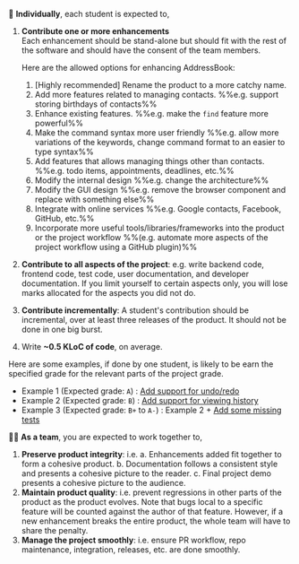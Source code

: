 <span id="individual-expectations">

:bust_in_silhouette: **Individually**, each student is expected to,

1. **Contribute one or more enhancements**<br>
  Each enhancement should be stand-alone but should fit with the rest of the software and should have the consent of the team members.
  
   <panel header="Allowed enhancements" expanded>
   
   Here are the allowed options for enhancing AddressBook:
   
   1. [Highly recommended] Rename the product to a more catchy name.
   1. Add more features related to managing contacts. %%e.g. support storing birthdays of contacts%%
   1. Enhance existing features. %%e.g. make the `find` feature more powerful%%
   1. Make the command syntax more user friendly %%e.g. allow more variations of the keywords, change command format to an easier to type syntax%%
   1. Add features that allows managing things other than contacts. %%e.g. todo items, appointments, deadlines, etc.%%
   1. Modify the internal design %%e.g. change the architecture%%
   1. Modify the GUI design %%e.g. remove the browser component and replace with something else%%
   1. Integrate with online services %%e.g. Google contacts, Facebook, GitHub, etc.%%
   1. Incorporate more useful tools/libraries/frameworks into the product or the project workflow %%(e.g. automate more aspects of the project workflow using a GitHub plugin)%%
   
   </panel><p/>
  
1. **Contribute to all aspects of the project**: e.g. write backend code, frontend code, test code, user documentation, and developer documentation. If you limit yourself to certain aspects only, you will lose marks allocated for the aspects you did not do.

1. **Contribute incrementally**: A student's contribution should be incremental, over at least three releases of the product. It should not be done in one big burst.

1. Write **~0.5 KLoC of code**, on average.

<panel header="Enhancements vs Grade: Examples" expanded> 

Here are some examples, if done by one student, is likely to be earn the specified grade for the relevant parts of the project grade.
* Example 1 (Expected grade: `A`) : [Add support for undo/redo](https://github.com/se-edu/addressbook-level4/pull/610/files)
* Example 2 (Expected grade: `B`) : [Add support for viewing history](https://github.com/se-edu/addressbook-level4/pull/440/files)
* Example 3 (Expected grade: `B+` to `A-`) : Example 2 + [Add some missing tests](https://github.com/se-edu/addressbook-level4/pull/513/files)

</panel><p/>
</span>
<span id="team-expectations">

:busts_in_silhouette::busts_in_silhouette: **As a team**, you are expected to work together to,

1. **Preserve product integrity**: i.e.
   a. Enhancements added fit together to form a cohesive product.
   b. Documentation follows a consistent style and presents a cohesive picture to the reader.
   c. Final project demo presents a cohesive picture to the audience.
1. **Maintain product quality**: i.e. prevent regressions in other parts of the product as the product evolves. Note that bugs local to a specific feature will be counted against the author of that feature. However, if a new enhancement breaks the entire product, the whole team will have to share the penalty.
1. **Manage the project smoothly**: i.e. ensure PR workflow, repo maintenance, integration, releases, etc. are done smoothly.

</span>
